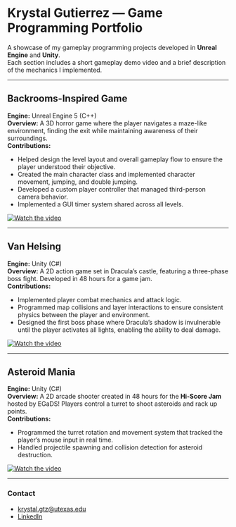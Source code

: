 # Krystal Gutierrez — Game Programming Portfolio

A showcase of my gameplay programming projects developed in **Unreal Engine** and **Unity**.  
Each section includes a short gameplay demo video and a brief description of the mechanics I implemented.

---

## Backrooms-Inspired Game
**Engine:** Unreal Engine 5 (C++)  
**Overview:** A 3D horror game where the player navigates a maze-like environment, finding the exit while maintaining awareness of their surroundings.  
**Contributions:**
- Helped design the level layout and overall gameplay flow to ensure the player understood their objective.
- Created the main character class and implemented character movement, jumping, and double jumping.
- Developed a custom player controller that managed third-person camera behavior.
- Implemented a GUI timer system shared across all levels.

[![Watch the video](https://img.youtube.com/vi/9AujuNhZUx0/0.jpg)](https://www.youtube.com/watch?v=9AujuNhZUx0)

---

## Van Helsing
**Engine:** Unity (C#)  
**Overview:** A 2D action game set in Dracula’s castle, featuring a three-phase boss fight. Developed in 48 hours for a game jam.  
**Contributions:**
- Implemented player combat mechanics and attack logic.
- Programmed map collisions and layer interactions to ensure consistent physics between the player and environment.
- Designed the first boss phase where Dracula’s shadow is invulnerable until the player activates all lights, enabling the ability to deal damage.

[![Watch the video](https://img.youtube.com/vi/im5acD1rN8k/0.jpg)](https://www.youtube.com/watch?v=im5acD1rN8k)

---

## Asteroid Mania
**Engine:** Unity (C#)  
**Overview:** A 2D arcade shooter created in 48 hours for the **Hi-Score Jam** hosted by EGaDS! Players control a turret to shoot asteroids and rack up points.  
**Contributions:**
- Programmed the turret rotation and movement system that tracked the player’s mouse input in real time.
- Handled projectile spawning and collision detection for asteroid destruction.

[![Watch the video](https://img.youtube.com/vi/o1xbZrjBUSI/0.jpg)](https://youtu.be/o1xbZrjBUSI)

---

### Contact
- krystal.gtz@utexas.edu  
- [LinkedIn](https://www.linkedin.com/in/krystal-gutierrez-29780a2ba/)
